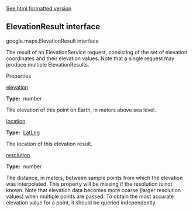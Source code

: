 [See html formatted version](https://huasofoundries.github.io/google-maps-documentation/ElevationResult.html)


ElevationResult interface
-------------------------

google.maps.ElevationResult interface

The result of an ElevationService request, consisting of the set of elevation coordinates and their elevation values. Note that a single request may produce multiple ElevationResults.

Properties

[elevation](#ElevationResult.elevation)

**Type:**  number

The elevation of this point on Earth, in meters above sea level.

[location](#ElevationResult.location)

**Type:**  [LatLng](LatLng.md)

The location of this elevation result.

[resolution](#ElevationResult.resolution)

**Type:**  number

The distance, in meters, between sample points from which the elevation was interpolated. This property will be missing if the resolution is not known. Note that elevation data becomes more coarse (larger resolution values) when multiple points are passed. To obtain the most accurate elevation value for a point, it should be queried independently.